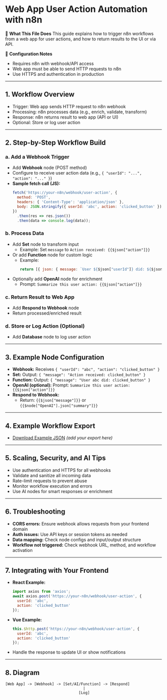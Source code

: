 # Web App User Action Automation with n8n

📖 **What This File Does**
This guide explains how to trigger n8n workflows from a web app for user actions, and how to return results to the UI or via API.

🔧 **Configuration Notes**
- Requires n8n with webhook/API access
- Web app must be able to send HTTP requests to n8n
- Use HTTPS and authentication in production

---

## 1. Workflow Overview
- Trigger: Web app sends HTTP request to n8n webhook
- Processing: n8n processes data (e.g., enrich, validate, transform)
- Response: n8n returns result to web app (API or UI)
- Optional: Store or log user action

---

## 2. Step-by-Step Workflow Build

### a. Add a Webhook Trigger
- Add **Webhook** node (POST method)
- Configure to receive user action data (e.g., `{ "userId": "...", "action": "..." }`)
- **Sample fetch call (JS):**
  ```js
  fetch('https://your-n8n/webhook/user-action', {
    method: 'POST',
    headers: { 'Content-Type': 'application/json' },
    body: JSON.stringify({ userId: 'abc', action: 'clicked_button' })
  })
    .then(res => res.json())
    .then(data => console.log(data));
  ```

### b. Process Data
- Add **Set** node to transform input
  - Example: Set `message` to `Action received: {{$json["action"]}}`
- Or add **Function** node for custom logic
  - Example:
    ```js
    return [{ json: { message: `User ${$json["userId"]} did: ${$json["action"]}` } }];
    ```
- Optionally add **OpenAI** node for enrichment
  - Prompt: `Summarize this user action: {{$json["action"]}}`

### c. Return Result to Web App
- Add **Respond to Webhook** node
- Return processed/enriched result

### d. Store or Log Action (Optional)
- Add **Database** node to log user action

---

## 3. Example Node Configuration
- **Webhook:** Receives `{ "userId": "abc", "action": "clicked_button" }`
- **Set:** Output: `{ "message": "Action received: clicked_button" }`
- **Function:** Output: `{ "message": "User abc did: clicked_button" }`
- **OpenAI (optional):** Prompt: `Summarize this user action: {{$json["action"]}}`
- **Respond to Webhook:**
  - Return: `{{$json["message"]}}` or `{{$node["OpenAI"].json["summary"]}}`

---

## 4. Example Workflow Export
- [Download Example JSON](../exports/web-app-user-action-automation.json) *(add your export here)*

---

## 5. Scaling, Security, and AI Tips
- Use authentication and HTTPS for all webhooks
- Validate and sanitize all incoming data
- Rate-limit requests to prevent abuse
- Monitor workflow execution and errors
- Use AI nodes for smart responses or enrichment

---

## 6. Troubleshooting
- **CORS errors:** Ensure webhook allows requests from your frontend domain
- **Auth issues:** Use API keys or session tokens as needed
- **Data mapping:** Check node configs and input/output structure
- **Workflow not triggered:** Check webhook URL, method, and workflow activation

---

## 7. Integrating with Your Frontend
- **React Example:**
  ```js
  import axios from 'axios';
  await axios.post('https://your-n8n/webhook/user-action', {
    userId: 'abc',
    action: 'clicked_button'
  });
  ```
- **Vue Example:**
  ```js
  this.$http.post('https://your-n8n/webhook/user-action', {
    userId: 'abc',
    action: 'clicked_button'
  });
  ```
- Handle the response to update UI or show notifications

---

## 8. Diagram
```
[Web App] -> [Webhook] -> [Set/AI/Function] -> [Respond]
                                   |
                                 [Log]
``` 